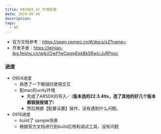 ```yaml
---
title: RAYNEO_X2_环境配置
date: 2024-09-04
description: 
tags:
  - AR
---
```

- 官方文档参考：https://open.rayneo.cn/#/docs/x2?name=
- 开发手册：https://leiniao-ibg.feishu.cn/wiki/OwFfwCpgqiEekBkSRwlcJuRPnoc

### 进度
- 0904进度
	- 熟悉了一下眼镜的使用交互
	- 配mac的unity环境
		- 完成了ARSDK的导入✅ (**版本选的22.3.4lts，选了其他的好几个版本都狠狠报错了**)
		- 然后根据【配置设置】操作，没有遇到什么问题。
- 0915进度
	- build了 sample场景
	- 根据官方文档进行到build应用和调试工具，没有问题

